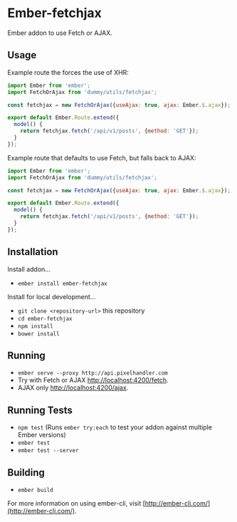# Ember-fetchjax

Ember addon to use Fetch or AJAX.


## Usage

Example route the forces the use of XHR:

```js
import Ember from 'ember';
import FetchOrAjax from 'dummy/utils/fetchjax';

const fetchjax = new FetchOrAjax({useAjax: true, ajax: Ember.$.ajax});

export default Ember.Route.extend({
  model() {
    return fetchjax.fetch('/api/v1/posts', {method: 'GET'});
  }
});

```

Example route that defaults to use Fetch, but falls back to AJAX:

```js
import Ember from 'ember';
import FetchOrAjax from 'dummy/utils/fetchjax';

const fetchjax = new FetchOrAjax({useAjax: true, ajax: Ember.$.ajax});

export default Ember.Route.extend({
  model() {
    return fetchjax.fetch('/api/v1/posts', {method: 'GET'});
  }
});

```


## Installation

Install addon…

* `ember install ember-fetchjax`

Install for local development…

* `git clone <repository-url>` this repository
* `cd ember-fetchjax`
* `npm install`
* `bower install`

## Running

* `ember serve --proxy http://api.pixelhandler.com`
* Try with Fetch or AJAX [http://localhost:4200/fetch](http://localhost:4200/fetch).
* AJAX only [http://localhost:4200/ajax](http://localhost:4200/ajax).

## Running Tests

* `npm test` (Runs `ember try:each` to test your addon against multiple Ember versions)
* `ember test`
* `ember test --server`

## Building

* `ember build`

For more information on using ember-cli, visit [http://ember-cli.com/](http://ember-cli.com/).
